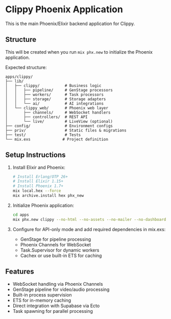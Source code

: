 # Clippy Phoenix Application

This is the main Phoenix/Elixir backend application for Clippy.

## Structure

This will be created when you run `mix phx.new` to initialize the Phoenix application.

Expected structure:
```
apps/clippy/
├── lib/
│   ├── clippy/           # Business logic
│   │   ├── pipeline/     # GenStage processors
│   │   ├── workers/      # Task processors
│   │   ├── storage/      # Storage adapters
│   │   └── ai/           # AI integrations
│   └── clippy_web/       # Phoenix web layer
│       ├── channels/     # WebSocket handlers
│       ├── controllers/  # REST API
│       └── live/         # LiveView (optional)
├── config/               # Environment configs
├── priv/                 # Static files & migrations
├── test/                 # Tests
└── mix.exs              # Project definition
```

## Setup Instructions

1. Install Elixir and Phoenix:
   ```bash
   # Install Erlang/OTP 26+
   # Install Elixir 1.15+
   # Install Phoenix 1.7+
   mix local.hex --force
   mix archive.install hex phx_new
   ```

2. Initialize Phoenix application:
   ```bash
   cd apps
   mix phx.new clippy --no-html --no-assets --no-mailer --no-dashboard --no-gettext
   ```

3. Configure for API-only mode and add required dependencies in mix.exs:
   - GenStage for pipeline processing
   - Phoenix Channels for WebSocket
   - Task.Supervisor for dynamic workers
   - Cachex or use built-in ETS for caching

## Features

- WebSocket handling via Phoenix Channels
- GenStage pipeline for video/audio processing
- Built-in process supervision
- ETS for in-memory caching
- Direct integration with Supabase via Ecto
- Task spawning for parallel processing
